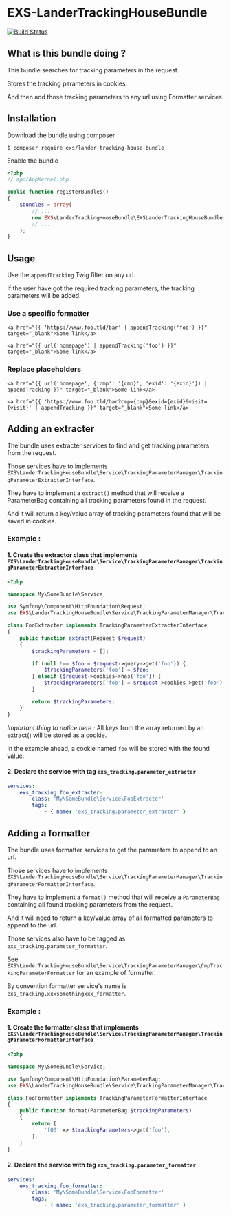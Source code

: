 # EXS-LanderTrackingHouseBundle

[![Build Status](https://travis-ci.org/ExSituMarketing/EXS-LanderTrackingHouseBundle.svg?branch=master)](https://travis-ci.org/ExSituMarketing/EXS-LanderTrackingHouseBundle)

## What is this bundle doing ?

This bundle searches for tracking parameters in the request.

Stores the tracking parameters in cookies.

And then add those tracking parameters to any url using Formatter services.

## Installation

Download the bundle using composer

```
$ composer require exs/lander-tracking-house-bundle
```

Enable the bundle

```php
<?php
// app/AppKernel.php

public function registerBundles()
{
    $bundles = array(
        // ...
        new EXS\LanderTrackingHouseBundle\EXSLanderTrackingHouseBundle(),
        // ...
    );
}
```

## Usage

Use the `appendTracking` Twig filter on any url.

If the user have got the required tracking parameters, the tracking parameters will be added.

### Use a specific formatter

```twig
<a href="{{ 'https://www.foo.tld/bar' | appendTracking('foo') }}" target="_blank">Some link</a>

<a href="{{ url('homepage') | appendTracking('foo') }}" target="_blank">Some link</a>
```

### Replace placeholders

```twig
<a href="{{ url('homepage', {'cmp': '{cmp}', 'exid': '{exid}'}) | appendTracking }}" target="_blank">Some link</a>

<a href="{{ 'https://www.foo.tld/bar?cmp={cmp}&exid={exid}&visit={visit}' | appendTracking }}" target="_blank">Some link</a>
```

## Adding an extracter

The bundle uses extracter services to find and get tracking parameters from the request. 

Those services have to implements `EXS\LanderTrackingHouseBundle\Service\TrackingParameterManager\TrackingParameterExtracterInterface`.

They have to implement a `extract()` method that will receive a ParameterBag containing all tracking parameters found in the request.

And it will return a key/value array of tracking parameters found that will be saved in cookies.

### Example :

#### 1. Create the extractor class that implements `EXS\LanderTrackingHouseBundle\Service\TrackingParameterManager\TrackingParameterExtracterInterface`

```php
<?php

namespace My\SomeBundle\Service;

use Symfony\Component\HttpFoundation\Request;
use EXS\LanderTrackingHouseBundle\Service\TrackingParameterManager\TrackingParameterExtracterInterface;

class FooExtracter implements TrackingParameterExtracterInterface
{
    public function extract(Request $request)
    {
        $trackingParameters = [];

        if (null !== $foo = $request->query->get('foo')) {
            $trackingParameters['foo'] = $foo;
        } elseif ($request->cookies->has('foo')) {
            $trackingParameters['foo'] = $request->cookies->get('foo');
        }

        return $trackingParameters;
    }
}

```

_Important thing to notice here :_ All keys from the array returned by an extract() will be stored as a cookie.

In the example ahead, a cookie named `foo` will be stored with the found value. 

#### 2. Declare the service with tag `exs_tracking.parameter_extracter`
```yml
services:
    exs_tracking.foo_extracter:
        class: 'My\SomeBundle\Service\FooExtracter'
        tags:
            - { name: 'exs_tracking.parameter_extracter' }

```

## Adding a formatter

The bundle uses formatter services to get the parameters to append to an url.

Those services have to implements `EXS\LanderTrackingHouseBundle\Service\TrackingParameterManager\TrackingParameterFormatterInterface`.

They have to implement a `format()` method that will receive a `ParameterBag` containing all found tracking parameters from the request.

And it will need to return a key/value array of all formatted parameters to append to the url.

Those services also have to be tagged as `exs_tracking.parameter_formatter`. 

See `EXS\LanderTrackingHouseBundle\Service\TrackingParameterManager\CmpTrackingParameterFormatter` for an example of formatter.

By convention formatter service's name is `exs_tracking.xxxsomethingxxx_formatter`.

### Example :

#### 1. Create the formatter class that implements `EXS\LanderTrackingHouseBundle\Service\TrackingParameterManager\TrackingParameterFormatterInterface`

```php
<?php

namespace My\SomeBundle\Service;

use Symfony\Component\HttpFoundation\ParameterBag;
use EXS\LanderTrackingHouseBundle\Service\TrackingParameterManager\TrackingParameterFormatterInterface;

class FooFormatter implements TrackingParameterFormatterInterface
{
    public function format(ParameterBag $trackingParameters)
    {
        return [
            'f00' => $trackingParameters->get('foo'),
        ];
    }
}

```

#### 2. Declare the service with tag `exs_tracking.parameter_formatter`

```yml
services:
    exs_tracking.foo_formatter:
        class: 'My\SomeBundle\Service\FooFormatter'
        tags:
            - { name: 'exs_tracking.parameter_formatter' }

```
